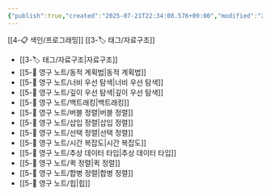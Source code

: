 ```yaml
---
{"publish":true,"created":"2025-07-21T22:34:08.576+09:00","modified":"2025-08-01T00:19:45.535+09:00","cssclasses":""}
---
```


[[4-📋 색인/프로그래밍]]
[[3-🏷️ 태그/자료구조]]
- [[3-🏷️ 태그/자료구조\|자료구조]]
- [[5-💎 영구 노트/동적 계획법\|동적 계획법]]
- [[5-💎 영구 노트/너비 우선 탐색\|너비 우선 탐색]]
- [[5-💎 영구 노트/깊이 우선 탐색\|깊이 우선 탐색]]
- [[5-💎 영구 노트/백트래킹\|백트래킹]]
- [[5-💎 영구 노트/버블 정렬\|버블 정렬]]
- [[5-💎 영구 노트/삽입 정렬\|삽입 정렬]]
- [[5-💎 영구 노트/선택 정렬\|선택 정렬]]
- [[5-💎 영구 노트/시간 복잡도\|시간 복잡도]]
- [[5-💎 영구 노트/추상 데이터 타입\|추상 데이터 타입]]
- [[5-💎 영구 노트/퀵 정렬\|퀵 정렬]]
- [[5-💎 영구 노트/합병 정렬\|합병 정렬]]
- [[5-💎 영구 노트/힙\|힙]]


